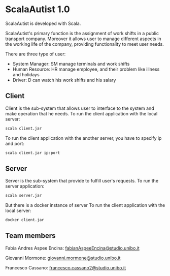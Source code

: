 # ScalaAutist 1.0

ScalaAutist is developed with Scala.

ScalaAutist's primary function is the assignment of work shifts in a public transport company.
Moreover it allows user to manage different aspects in the working life of the company, 
providing functionality to meet user needs.

There are three type of user: 
 - System Manager: SM manage terminals and work shifts
 - Human Resource: HR manage employee, and their problem like illness and holidays 
 - Driver: D can watch his work shifts and his salary
 
## Client
Client is the sub-system that allows user to interface to the system and make operation that he needs.
To run the client application with the local server:
```bash
scala client.jar
```
To run the client application with the another server, you have to specify ip and port:
```bash
scala client.jar ip:port
```

## Server
Server is the sub-system that provide to fulfill user's requests.
To run the server application:
```bash
scala server.jar
```
But there is a docker instance of server
To run the client application with the local server:
```bash
docker client.jar
```

## Team members

Fabia Andres Aspee Encina: fabianAspeeEncina@studio.unibo.it

Giovanni Mormone: giovanni.mormone@studio.unibo.it

Francesco Cassano: francesco.cassano2@studio.unibo.it
 
 